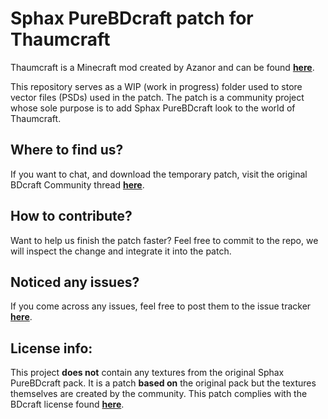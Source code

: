 # Sphax PureBDcraft patch for Thaumcraft
Thaumcraft is a Minecraft mod created by Azanor and can be found [__here__](http://www.minecraftforum.net/forums/mapping-and-modding/minecraft-mods/1292130).

This repository serves as a WIP (work in progress) folder used to store vector files (PSDs) used in the patch. The patch is a community project whose sole purpose is to add Sphax PureBDcraft look to the world of Thaumcraft.

## Where to find us?
If you want to chat, and download the temporary patch, visit the original BDcraft Community thread [__here__](http://bdcraft.net/community/pbdc-patches-wip/thaumcraft-the-new-era-magic-t1114.html).

## How to contribute?
Want to help us finish the patch faster? Feel free to commit to the repo, we will inspect the change and integrate it into the patch.

## Noticed any issues?
If you come across any issues, feel free to post them to the issue tracker [__here__](https://github.com/crumbl3d/sphax-thaumcraft-patch/issues).

## License info:
This project __does not__ contain any textures from the original Sphax PureBDcraft pack. It is a patch __based on__ the original pack but the textures themselves are created by the community. This patch complies with the BDcraft license found [__here__](http://bdcraft.net/license-terms-of-use).

